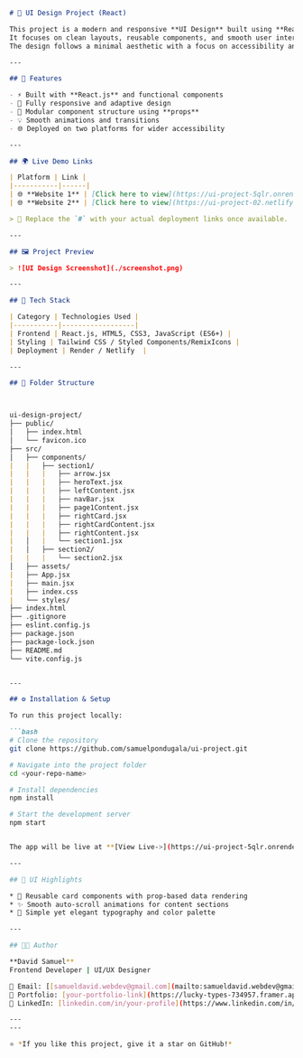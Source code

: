 
```markdown
# 🎨 UI Design Project (React)

This project is a modern and responsive **UI Design** built using **React.js**.  
It focuses on clean layouts, reusable components, and smooth user interactions.  
The design follows a minimal aesthetic with a focus on accessibility and responsiveness across all screen sizes.

---

## 🚀 Features

- ⚡ Built with **React.js** and functional components  
- 🎨 Fully responsive and adaptive design  
- 🧩 Modular component structure using **props**  
- 💡 Smooth animations and transitions  
- 🌐 Deployed on two platforms for wider accessibility  

---

## 🌍 Live Demo Links

| Platform | Link |
|-----------|------|
| 🌐 **Website 1** | [Click here to view](https://ui-project-5qlr.onrender.com/) |
| 🌐 **Website 2** | [Click here to view](https://ui-project-02.netlify.app/) |

> 📝 Replace the `#` with your actual deployment links once available.

---

## 🖼️ Project Preview

> ![UI Design Screenshot](./screenshot.png)

---

## 🧠 Tech Stack

| Category | Technologies Used |
|-----------|------------------|
| Frontend | React.js, HTML5, CSS3, JavaScript (ES6+) |
| Styling | Tailwind CSS / Styled Components/RemixIcons |
| Deployment | Render / Netlify  |

---

## 📁 Folder Structure



ui-design-project/
├── public/
│   ├── index.html
│   └── favicon.ico
├── src/
│   ├── components/
|   |   ├── section1/
|   |   |   ├── arrow.jsx
|   |   |   ├── heroText.jsx
|   |   |   ├── leftContent.jsx
|   |   |   ├── navBar.jsx
|   |   |   ├── page1Content.jsx
|   |   |   ├── rightCard.jsx
|   |   |   ├── rightCardContent.jsx
|   |   |   ├── rightContent.jsx
|   │   |   └── section1.jsx
|   │   ├── section2/
|   |   |   └── section2.jsx
│   ├── assets/
|   ├── App.jsx
|   ├── main.jsx
|   ├── index.css
|   └── styles/
├── index.html
├── .gitignore
├── eslint.config.js
├── package.json
├── package-lock.json
├── README.md
└── vite.config.js


---

## ⚙️ Installation & Setup

To run this project locally:

```bash
# Clone the repository
git clone https://github.com/samuelpondugala/ui-project.git

# Navigate into the project folder
cd <your-repo-name>

# Install dependencies
npm install

# Start the development server
npm start


The app will be live at **[View Live->](https://ui-project-5qlr.onrender.com/)**

---

## 📸 UI Highlights

* 🧱 Reusable card components with prop-based data rendering
* ✨ Smooth auto-scroll animations for content sections
* 🎯 Simple yet elegant typography and color palette

---

## 🧑‍💻 Author

**David Samuel**
Frontend Developer | UI/UX Designer

📧 Email: [[samueldavid.webdev@gmail.com](mailto:samueldavid.webdev@gmail.com)]
🔗 Portfolio: [your-portfolio-link](https://lucky-types-734957.framer.app/)
💼 LinkedIn: [linkedin.com/in/your-profile](https://www.linkedin.com/in/samuelpondugala)

---
---

⭐ *If you like this project, give it a star on GitHub!*

```
```
